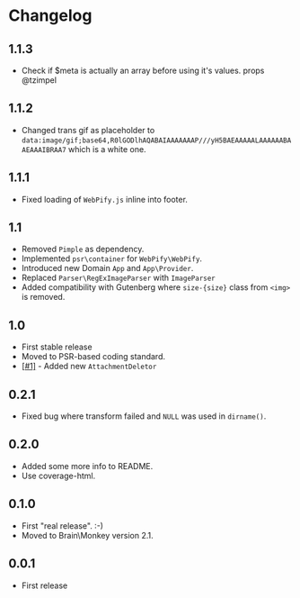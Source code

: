 # Changelog

## 1.1.3
- Check if $meta is actually an array before using it's values. props @tzimpel

## 1.1.2
- Changed trans gif as placeholder to `data:image/gif;base64,R0lGODlhAQABAIAAAAAAAP///yH5BAEAAAAALAAAAAABAAEAAAIBRAA7` which is a white one.

## 1.1.1
- Fixed loading of `WebPify.js` inline into footer.

## 1.1
- Removed `Pimple` as dependency.
- Implemented `psr\container` for `WebPify\WebPify`.
- Introduced new Domain `App` and `App\Provider`.
- Replaced `Parser\RegExImageParser` with `ImageParser`
- Added compatibility with Gutenberg where `size-{size}` class from `<img>` is removed. 

## 1.0
- First stable release
- Moved to PSR-based coding standard.
- [[#1]](https://github.com/Chrico/webpify/issues/1) - Added new `AttachmentDeletor`

## 0.2.1
- Fixed bug where transform failed and `NULL` was used in `dirname()`.

## 0.2.0
- Added some more info to README.
- Use coverage-html.

## 0.1.0
- First "real release". :-)
- Moved to Brain\Monkey version 2.1.

## 0.0.1
- First release
